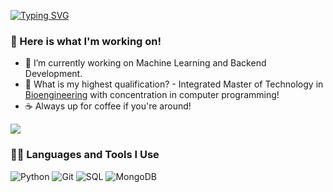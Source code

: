 [![Typing SVG](https://typing-text-svg.herokuapp.com?color=%2336BCF7&lines=Hi%2C+I'm+Prathamesh!+%F0%9F%91%8B%F0%9F%8F%BC)](https://git.io/typing-svg)


### 🧰 Here is what I'm working on!  

- 🔭 I’m currently working on Machine Learning and Backend Development.
- 🤔 What is my highest qualification? - Integrated Master of Technology in [Bioengineering](https://mitbio.edu.in/) with concentration in computer programming! 
- ☕️ Always up for coffee if you're around! 

<a href="https://github.com/404"><img src="https://user-images.githubusercontent.com/73097560/115834477-dbab4500-a447-11eb-908a-139a6edaec5c.gif"></a>

### 👨‍💻 Languages and Tools I Use

![Python](https://img.shields.io/badge/Python-000?style=plastic&logo=Python&logoColor=3776AB)
![Git](https://img.shields.io/badge/Git-000?style=plastic&logo=Git&logoColor=F05032)
![SQL](https://custom-icon-badges.herokuapp.com/badge/SQL-000?&style=plastic&logo=database&logoColor=025E8C)
![MongoDB](https://img.shields.io/badge/MongoDB-000?&style=plastic&logo=mongodb&logoColor=13aa52)
